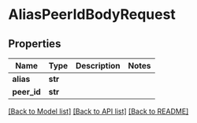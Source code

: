 # AliasPeerIdBodyRequest

## Properties
Name | Type | Description | Notes
------------ | ------------- | ------------- | -------------
**alias** | **str** |  | 
**peer_id** | **str** |  | 

[[Back to Model list]](../README.md#documentation-for-models) [[Back to API list]](../README.md#documentation-for-api-endpoints) [[Back to README]](../README.md)

